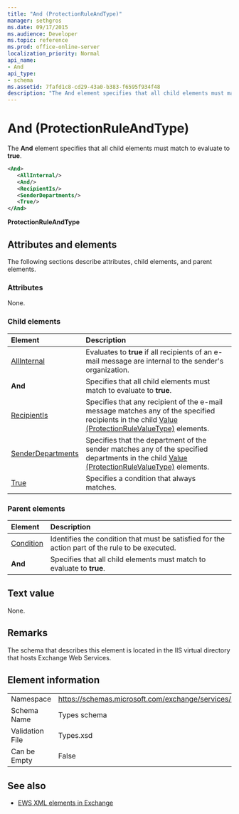 ```yaml
---
title: "And (ProtectionRuleAndType)"
manager: sethgros
ms.date: 09/17/2015
ms.audience: Developer
ms.topic: reference
ms.prod: office-online-server
localization_priority: Normal
api_name:
- And
api_type:
- schema
ms.assetid: 7fafd1c8-cd29-43a0-b383-f6595f934f48
description: "The And element specifies that all child elements must match to evaluate to true."
---
```


# And (ProtectionRuleAndType)

The **And** element specifies that all child elements must match to evaluate to **true**.
  
```xml
<And>
   <AllInternal/>
   <And/>
   <RecipientIs/>
   <SenderDepartments/>
   <True/>
</And>
```

 **ProtectionRuleAndType**
## Attributes and elements

The following sections describe attributes, child elements, and parent elements.
  
### Attributes

None.
  
### Child elements

|**Element**|**Description**|
|:-----|:-----|
|[AllInternal](allinternal.md) <br/> |Evaluates to **true** if all recipients of an e-mail message are internal to the sender's organization.  <br/> |
|**And** <br/> |Specifies that all child elements must match to evaluate to **true**.  <br/> |
|[RecipientIs](recipientis.md) <br/> |Specifies that any recipient of the e-mail message matches any of the specified recipients in the child [Value (ProtectionRuleValueType)](value-protectionrulevaluetype.md) elements.  <br/> |
|[SenderDepartments](senderdepartments.md) <br/> |Specifies that the department of the sender matches any of the specified departments in the child [Value (ProtectionRuleValueType)](value-protectionrulevaluetype.md) elements.  <br/> |
|[True](true.md) <br/> |Specifies a condition that always matches.  <br/> |
   
### Parent elements

|**Element**|**Description**|
|:-----|:-----|
|[Condition](condition.md) <br/> |Identifies the condition that must be satisfied for the action part of the rule to be executed.  <br/> |
|**And** <br/> |Specifies that all child elements must match to evaluate to **true**.  <br/> |
   
## Text value

None.
  
## Remarks

The schema that describes this element is located in the IIS virtual directory that hosts Exchange Web Services.
  
## Element information

|||
|:-----|:-----|
|Namespace  <br/> |https://schemas.microsoft.com/exchange/services/2006/types  <br/> |
|Schema Name  <br/> |Types schema  <br/> |
|Validation File  <br/> |Types.xsd  <br/> |
|Can be Empty  <br/> |False  <br/> |
   
## See also

- [EWS XML elements in Exchange](ews-xml-elements-in-exchange.md)

